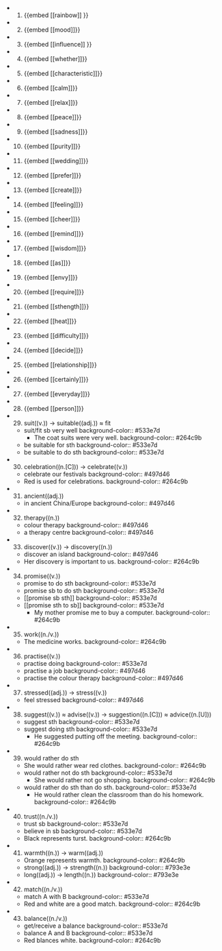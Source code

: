 -
  1. {{embed [[rainbow]] }}
-
  2. {{embed [[mood]]}}
-
  3. {{embed [[influence]] }}
-
  4. {{embed [[whether]]}}
-
  5. {{embed [[characteristic]]}}
-
  6. {{embed [[calm]]}}
-
  7. {{embed [[relax]]}}
-
  8. {{embed [[peace]]}}
-
  9. {{embed [[sadness]]}}
-
  10. {{embed [[purity]]}}
-
  11. {{embed [[wedding]]}}
-
  12. {{embed [[prefer]]}}
-
  13. {{embed [[create]]}}
-
  14. {{embed [[feeling]]}}
-
  15. {{embed [[cheer]]}}
-
  16. {{embed [[remind]]}}
-
  17. {{embed [[wisdom]]}}
-
  18. {{embed [[as]]}}
-
  19. {{embed [[envy]]}}
-
  20. {{embed [[require]]}}
-
  21. {{embed [[sthength]]}}
-
  22. {{embed [[heat]]}}
-
  23. {{embed [[difficulty]]}}
-
  24. {{embed [[decide]]}}
-
  25. {{embed [[relationship]]}}
-
  26. {{embed [[certainly]]}}
-
  27. {{embed [[everyday]]}}
-
  28. {{embed [[person]]}}
- 29. suit((v.)) -> suitable((adj.)) ≈ fit
	- suit/fit sb very well
	  background-color:: #533e7d
		- The coat suits were very well.
		  background-color:: #264c9b
	- be suitable for sth
	  background-color:: #533e7d
	- be suitable to do sth
	  background-color:: #533e7d
- 30. celebration((n.[C])) -> celebrate((v.))
	- celebrate our festivals
	  background-color:: #497d46
	- Red is used for celebrations.
	  background-color:: #264c9b
- 31. ancient((adj.))
	- in ancient China/Europe
	  background-color:: #497d46
- 32. therapy((n.))
	- colour therapy
	  background-color:: #497d46
	- a therapy centre
	  background-color:: #497d46
- 33. discover((v.)) -> discovery((n.))
	- discover an island
	  background-color:: #497d46
	- Her discovery is important to us.
	  background-color:: #264c9b
- 34. promise((v.))
	- promise to do sth
	  background-color:: #533e7d
	- promise sb to do sth 
	  background-color:: #533e7d
	- [[promise sb sth]]
	  background-color:: #533e7d
	- [[promise sth to sb]]
	  background-color:: #533e7d
		- My mother promise me to buy a computer.
		  background-color:: #264c9b
- 35. work((n./v.))
	- The medicine works.
	  background-color:: #264c9b
- 36. practise((v.))
	- practise doing
	  background-color:: #533e7d
	- practise a job
	  background-color:: #497d46
	- practise the colour therapy
	  background-color:: #497d46
- 37. stressed((adj.)) -> stress((v.))
	- feel stressed
	  background-color:: #497d46
- 38. suggest((v.)) ≈ advise((v.)) -> suggestion((n.[C])) ≈ advice((n.[U]))
	- suggest sth
	  background-color:: #533e7d
	- suggest doing sth
	  background-color:: #533e7d
		- He suggested putting off the meeting.
		  background-color:: #264c9b
- 39. would rather do sth
	- She would rather wear red clothes.
	  background-color:: #264c9b
	- would rather not do sth
	  background-color:: #533e7d
		- She would rather not go shopping.
		  background-color:: #264c9b
	- would rather do sth than do sth.
	  background-color:: #533e7d
		- He would rather clean the classroom than do his homework.
		  background-color:: #264c9b
- 40. trust((n./v.))
	- trust sb
	  background-color:: #533e7d
	- believe in sb
	  background-color:: #533e7d
	- Black represents turst.
	  background-color:: #264c9b
- 41. warmth((n.)) -> warm((adj.))
	- Orange represents warmth.
	  background-color:: #264c9b
	- strong((adj.)) -> strength((n.))
	  background-color:: #793e3e
	- long((adj.)) -> length((n.))
	  background-color:: #793e3e
- 42. match((n./v.))
	- match A with B
	  background-color:: #533e7d
	- Red and white are a good match.
	  background-color:: #264c9b
- 43. balance((n./v.))
	- get/receive a balance
	  background-color:: #533e7d
	- balance A and B
	  background-color:: #533e7d
	- Red blances white.
	  background-color:: #264c9b
